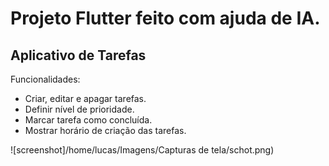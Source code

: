 # Projeto Flutter feito com ajuda de IA.

## Aplicativo de Tarefas

Funcionalidades:
- Criar, editar e apagar tarefas.
- Definir nível de prioridade.
- Marcar tarefa como concluída.
- Mostrar horário de criação das tarefas.

![screenshot]/home/lucas/Imagens/Capturas de tela/schot.png)

